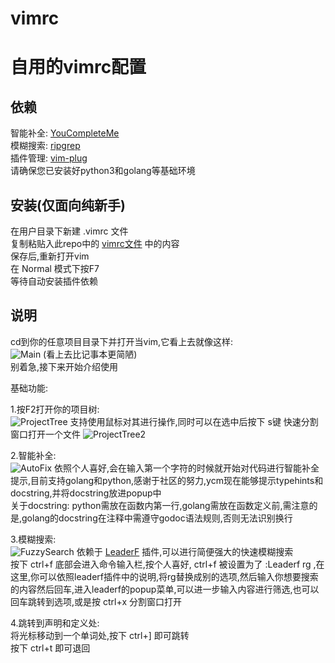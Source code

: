 vimrc
====
自用的vimrc配置
====

依赖
----
智能补全: [YouCompleteMe](https://github.com/ycm-core/YouCompleteMe) \
模糊搜索: [ripgrep](https://github.com/BurntSushi/ripgrep) \
插件管理: [vim-plug](https://github.com/junegunn/vim-plug) \
请确保您已安装好python3和golang等基础环境

安装(仅面向纯新手)
----
在用户目录下新建 .vimrc 文件 \
复制粘贴入此repo中的 [vimrc文件](https://github.com/pokemonchw/vimrc/blob/master/vimrc) 中的内容 \
保存后,重新打开vim \
在 Normal 模式下按F7 \
等待自动安装插件依赖

说明
----
cd到你的任意项目目录下并打开当vim,它看上去就像这样: \
![Main](https://raw.github.com/pokemonchw/vimrc/master/image/1.png "Main")
(看上去比记事本更简陋) \
别着急,接下来开始介绍使用

基础功能:

1.按F2打开你的项目树: \
![ProjectTree](https://raw.github.com/pokemonchw/vimrc/master/image/2.png "ProjectTree")
支持使用鼠标对其进行操作,同时可以在选中后按下 s键 快速分割窗口打开一个文件
![ProjectTree2](https://raw.github.com/pokemonchw/vimrc/master/image/5.png "ProjectTree2")

2.智能补全: \
![AutoFix](https://raw.github.com/pokemonchw/vimrc/master/image/3.png "AutoFix")
依照个人喜好,会在输入第一个字符的时候就开始对代码进行智能补全提示,目前支持golang和python,感谢于社区的努力,ycm现在能够提示typehints和docstring,并将docstring放进popup中 \
关于docstring: python需放在函数内第一行,golang需放在函数定义前,需注意的是,golang的docstring在注释中需遵守godoc语法规则,否则无法识别换行

3.模糊搜索: \
![FuzzySearch](https://raw.github.com/pokemonchw/vimrc/master/image/4.png "FuzzySearch")
依赖于 [LeaderF](https://github.com/Yggdroot/LeaderF) 插件,可以进行简便强大的快速模糊搜索 \
按下 ctrl+f 底部会进入命令输入栏,按个人喜好, ctrl+f 被设置为了 :Leaderf rg ,在这里,你可以依照leaderf插件中的说明,将rg替换成别的选项,然后输入你想要搜索的内容然后回车,进入leaderf的popup菜单,可以进一步输入内容进行筛选,也可以回车跳转到选项,或是按 ctrl+x 分割窗口打开

4.跳转到声明和定义处: \
将光标移动到一个单词处,按下 ctrl+] 即可跳转 \
按下 ctrl+t 即可退回
